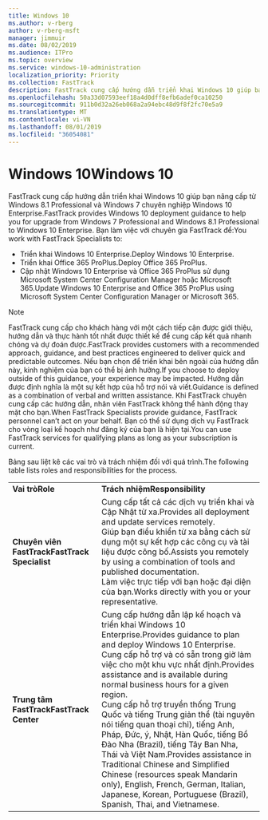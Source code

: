 ```yaml
---
title: Windows 10
ms.author: v-rberg
author: v-rberg-msft
manager: jimmuir
ms.date: 08/02/2019
ms.audience: ITPro
ms.topic: overview
ms.service: windows-10-administration
localization_priority: Priority
ms.collection: FastTrack
description: FastTrack cung cấp hướng dẫn triển khai Windows 10 giúp bạn nâng cấp từ Windows 8.1 Professional và Windows 7 chuyên nghiệp Windows 10 Enterprise.
ms.openlocfilehash: 50a33d07593eef18a4d0dff8efb6adef0ca10250
ms.sourcegitcommit: 911b0d32a26eb068a2a94ebc48d9f8f2fc70e5a9
ms.translationtype: MT
ms.contentlocale: vi-VN
ms.lasthandoff: 08/01/2019
ms.locfileid: "36054081"
---
```

# <a name="windows-10"></a><span data-ttu-id="0d1fd-103">Windows 10</span><span class="sxs-lookup"><span data-stu-id="0d1fd-103">Windows 10</span></span>

<span data-ttu-id="0d1fd-104">FastTrack cung cấp hướng dẫn triển khai Windows 10 giúp bạn nâng cấp từ Windows 8.1 Professional và Windows 7 chuyên nghiệp Windows 10 Enterprise.</span><span class="sxs-lookup"><span data-stu-id="0d1fd-104">FastTrack provides Windows 10 deployment guidance to help you for upgrade from Windows 7 Professional and Windows 8.1 Professional to Windows 10 Enterprise.</span></span> <span data-ttu-id="0d1fd-105">Bạn làm việc với chuyên gia FastTrack để:</span><span class="sxs-lookup"><span data-stu-id="0d1fd-105">You work with FastTrack Specialists to:</span></span>

- <span data-ttu-id="0d1fd-106">Triển khai Windows 10 Enterprise.</span><span class="sxs-lookup"><span data-stu-id="0d1fd-106">Deploy Windows 10 Enterprise.</span></span>
- <span data-ttu-id="0d1fd-107">Triển khai Office 365 ProPlus.</span><span class="sxs-lookup"><span data-stu-id="0d1fd-107">Deploy Office 365 ProPlus.</span></span> 
- <span data-ttu-id="0d1fd-108">Cập nhật Windows 10 Enterprise và Office 365 ProPlus sử dụng Microsoft System Center Configuration Manager hoặc Microsoft 365.</span><span class="sxs-lookup"><span data-stu-id="0d1fd-108">Update Windows 10 Enterprise and Office 365 ProPlus using Microsoft System Center Configuration Manager or Microsoft 365.</span></span>
  
> [!NOTE]
> <span data-ttu-id="0d1fd-109">FastTrack cung cấp cho khách hàng với một cách tiếp cận được giới thiệu, hướng dẫn và thực hành tốt nhất được thiết kế để cung cấp kết quả nhanh chóng và dự đoán được.</span><span class="sxs-lookup"><span data-stu-id="0d1fd-109">FastTrack provides customers with a recommended approach, guidance, and best practices engineered to deliver quick and predictable outcomes.</span></span> <span data-ttu-id="0d1fd-110">Nếu bạn chọn để triển khai bên ngoài của hướng dẫn này, kinh nghiệm của bạn có thể bị ảnh hưởng.</span><span class="sxs-lookup"><span data-stu-id="0d1fd-110">If you choose to deploy outside of this guidance, your experience may be impacted.</span></span> <span data-ttu-id="0d1fd-111">Hướng dẫn được định nghĩa là một sự kết hợp của hỗ trợ nói và viết.</span><span class="sxs-lookup"><span data-stu-id="0d1fd-111">Guidance is defined as a combination of verbal and written assistance.</span></span> <span data-ttu-id="0d1fd-112">Khi FastTrack chuyên cung cấp các hướng dẫn, nhân viên FastTrack không thể hành động thay mặt cho bạn.</span><span class="sxs-lookup"><span data-stu-id="0d1fd-112">When FastTrack Specialists provide guidance, FastTrack personnel can’t act on your behalf.</span></span> <span data-ttu-id="0d1fd-113">Bạn có thể sử dụng dịch vụ FastTrack cho vòng loại kế hoạch như đăng ký của bạn là hiện tại.</span><span class="sxs-lookup"><span data-stu-id="0d1fd-113">You can use FastTrack services for qualifying plans as long as your subscription is current.</span></span>  
    
<span data-ttu-id="0d1fd-114">Bảng sau liệt kê các vai trò và trách nhiệm đối với quá trình.</span><span class="sxs-lookup"><span data-stu-id="0d1fd-114">The following table lists roles and responsibilities for the process.</span></span>

|||
|:-----|:-----|
|<span data-ttu-id="0d1fd-115">**Vai trò**</span><span class="sxs-lookup"><span data-stu-id="0d1fd-115">**Role**</span></span> <br/> |<span data-ttu-id="0d1fd-116">**Trách nhiệm**</span><span class="sxs-lookup"><span data-stu-id="0d1fd-116">**Responsibility**</span></span> <br/> |
|<span data-ttu-id="0d1fd-117">**Chuyên viên FastTrack**</span><span class="sxs-lookup"><span data-stu-id="0d1fd-117">**FastTrack Specialist**</span></span> <br/> |<span data-ttu-id="0d1fd-118">Cung cấp tất cả các dịch vụ triển khai và Cập Nhật từ xa.</span><span class="sxs-lookup"><span data-stu-id="0d1fd-118">Provides all deployment and update services remotely.</span></span>  <br/> <span data-ttu-id="0d1fd-119">Giúp bạn điều khiển từ xa bằng cách sử dụng một sự kết hợp các công cụ và tài liệu được công bố.</span><span class="sxs-lookup"><span data-stu-id="0d1fd-119">Assists you remotely by using a combination of tools and published documentation.</span></span> <br/> <span data-ttu-id="0d1fd-120">Làm việc trực tiếp với bạn hoặc đại diện của bạn.</span><span class="sxs-lookup"><span data-stu-id="0d1fd-120">Works directly with you or your representative.</span></span>|
|<span data-ttu-id="0d1fd-121">**Trung tâm FastTrack**</span><span class="sxs-lookup"><span data-stu-id="0d1fd-121">**FastTrack Center**</span></span>  <br/> |<span data-ttu-id="0d1fd-122">Cung cấp hướng dẫn lập kế hoạch và triển khai Windows 10 Enterprise.</span><span class="sxs-lookup"><span data-stu-id="0d1fd-122">Provides guidance to plan and deploy Windows 10 Enterprise.</span></span>   <br/> <span data-ttu-id="0d1fd-123">Cung cấp hỗ trợ và có sẵn trong giờ làm việc cho một khu vực nhất định.</span><span class="sxs-lookup"><span data-stu-id="0d1fd-123">Provides assistance and is available during normal business hours for a given region.</span></span> <br/> <span data-ttu-id="0d1fd-124">Cung cấp hỗ trợ truyền thống Trung Quốc và tiếng Trung giản thể (tài nguyên nói tiếng quan thoại chỉ), tiếng Anh, Pháp, Đức, ý, Nhật, Hàn Quốc, tiếng Bồ Đào Nha (Brazil), tiếng Tây Ban Nha, Thái và Việt Nam.</span><span class="sxs-lookup"><span data-stu-id="0d1fd-124">Provides assistance in Traditional Chinese and Simplified Chinese (resources speak Mandarin only), English, French, German, Italian, Japanese, Korean, Portuguese (Brazil), Spanish, Thai, and Vietnamese.</span></span>|
 

 